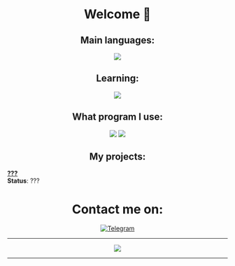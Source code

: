 <h1 align="center">Welcome 👀</h1>
<p align="center"> 
</p>

<h2 align="center"> Main languages: </h2>
<p align="center"> 
<img src="https://img.shields.io/badge/Java-ED8B00?style=for-the-badge&logo=java&logoColor=white" />
</p>

<h2 align="center"> Learning: </h2>
<p align="center"> 
<img src="https://img.shields.io/badge/kotlin-%230095D5.svg?style=for-the-badge&logo=kotlin&logoColor=white" />
</p>

<h2 align="center"> What program I use: </h2>
<p align="center"> 
<img src="https://img.shields.io/badge/IntelliJ-black?style=for-the-badge&logo=intellij-idea&logoColor=blue" />
<img src="https://img.shields.io/badge/VSCode-008B8B?style=for-the-badge&logo=visual-studio-code&logoColor=blue" />
</p>

<h2 align="center"> My projects: </h2>

[**???**](https://github.com/Infamess/???)
<br>**Status**: ???

<h1 align=center> Contact me on: </h1>
<p align=center>
  <a href="https://t.me/SparkAPI">
    <img alt="Telegram" src="https://img.shields.io/badge/Telegram-2CA5E0?style=for-the-badge&logo=telegram&logoColor=white" />
  <a/>
</p>

<hr>
<p align="center"><img src="https://github-readme-stats.vercel.app/api?username=Infamess&theme=gradient&show_icons=true&custom_title=Stats of Infamess&count_private=true" /></p>
<hr>
